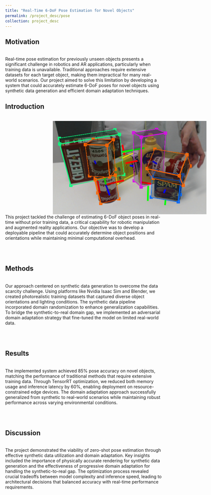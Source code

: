 ```yaml
---
title: "Real-Time 6-DoF Pose Estimation for Novel Objects"
permalink: /project_desc/pose
collection: project_desc
---
```


<h2>Motivation</h2><br>
Real-time pose estimation for previously unseen objects presents a significant challenge in robotics and AR applications, particularly when training data is unavailable. Traditional approaches require extensive datasets for each target object, making them impractical for many real-world scenarios. Our project aimed to solve this limitation by developing a system that could accurately estimate 6-DoF poses for novel objects using synthetic data generation and efficient domain adaptation techniques.

<h2>Introduction</h2><br>
<div style="width: 800px; height: 300px; border-radius: 15px; overflow: hidden; text-align: center;">
    <img src="../images/pose_1.png" alt="Project Image" style="width: 100%; height: 100%; object-fit: contain;">
</div>
This project tackled the challenge of estimating 6-DoF object poses in real-time without prior training data, a critical capability for robotic manipulation and augmented reality applications. Our objective was to develop a deployable pipeline that could accurately determine object positions and orientations while maintaining minimal computational overhead.

<br><br>
<h2>Methods</h2><br>
Our approach centered on synthetic data generation to overcome the data scarcity challenge. Using platforms like Nvidia Isaac Sim and Blender, we created photorealistic training datasets that captured diverse object orientations and lighting conditions. The synthetic data pipeline incorporated domain randomization to enhance generalization capabilities. To bridge the synthetic-to-real domain gap, we implemented an adversarial domain adaptation strategy that fine-tuned the model on limited real-world data.

<br><br>
<h2>Results</h2><br>
The implemented system achieved 85% pose accuracy on novel objects, matching the performance of traditional methods that require extensive training data. Through TensorRT optimization, we reduced both memory usage and inference latency by 60%, enabling deployment on resource-constrained edge devices. The domain adaptation approach successfully generalized from synthetic to real-world scenarios while maintaining robust performance across varying environmental conditions.
 
<br><br>
<h2>Discussion</h2><br>
The project demonstrated the viability of zero-shot pose estimation through effective synthetic data utilization and domain adaptation. Key insights included the importance of physically accurate rendering for synthetic data generation and the effectiveness of progressive domain adaptation for handling the synthetic-to-real gap. The optimization process revealed crucial tradeoffs between model complexity and inference speed, leading to architectural decisions that balanced accuracy with real-time performance requirements.

<br><br>
<!-- <div style="width: 800px; height: 500px; border-radius: 15px; overflow: hidden; text-align: center;">
    <img src="../images/RAG/RAG_App.png" alt="Project Image" style="width: 100%; height: 100%; object-fit: contain;">
</div> -->

